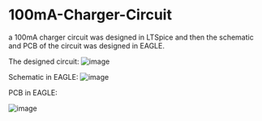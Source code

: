 # 100mA-Charger-Circuit

a 100mA charger circuit was designed in LTSpice and then the schematic and PCB of the circuit was designed in EAGLE.

The designed circuit:
![image](https://user-images.githubusercontent.com/58894466/127526064-9643ce93-17fd-4e3d-bccf-d57bdedaf991.png)

Schematic in EAGLE:
![image](https://user-images.githubusercontent.com/58894466/127526281-32d0241c-5239-4b6e-a5e7-d3a231349286.png)

PCB in EAGLE:

![image](https://user-images.githubusercontent.com/58894466/127526340-ec9263df-23d2-442e-b19b-d59dd0de120b.png)
